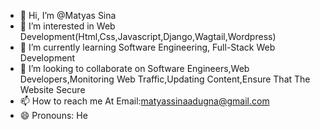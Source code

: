 - 👋 Hi, I’m @Matyas Sina
- 👀 I’m interested in Web Development(Html,Css,Javascript,Django,Wagtail,Wordpress)
- 🌱 I’m currently learning Software Engineering, Full-Stack Web Development
- 💞️ I’m looking to collaborate on Software Engineers,Web Developers,Monitoring Web Traffic,Updating Content,Ensure That The Website Secure
- 📫 How to reach me At Email:matyassinaadugna@gmail.com
- 😄 Pronouns: He

<!---
Matya-S-ina/Matya-S-ina is a ✨ special ✨ repository because its `README.md` (this file) appears on your GitHub profile.
You can click the Preview link to take a look at your changes.
--->
